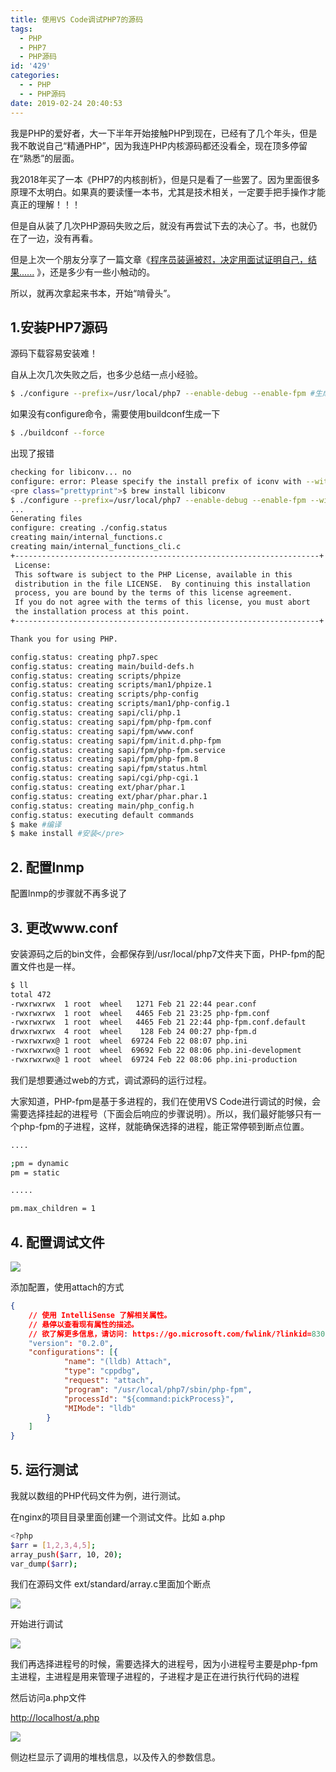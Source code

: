 ```yaml
---
title: 使用VS Code调试PHP7的源码
tags:
  - PHP
  - PHP7
  - PHP源码
id: '429'
categories:
  - - PHP
  - - PHP源码
date: 2019-02-24 20:40:53
---
```


我是PHP的爱好者，大一下半年开始接触PHP到现在，已经有了几个年头，但是我不敢说自己“精通PHP”，因为我连PHP内核源码都还没看全，现在顶多停留在“熟悉”的层面。

我2018年买了一本《PHP7的内核剖析》，但是只是看了一些罢了。因为里面很多原理不太明白。如果真的要读懂一本书，尤其是技术相关，一定要手把手操作才能真正的理解！！！

但是自从装了几次PHP源码失败之后，就没有再尝试下去的决心了。书，也就仍在了一边，没有再看。

但是上次一个朋友分享了一篇文章《[程序员装逼被怼，决定用面试证明自己，结果......](https://mp.weixin.qq.com/s/SaT9jIxfnOw7htKoS8hedg) 》，还是多少有一些小触动的。

所以，就再次拿起来书本，开始“啃骨头”。

<!--more-->

## 1.安装PHP7源码

源码下载容易安装难！

自从上次几次失败之后，也多少总结一点小经验。

```bash
$ ./configure --prefix=/usr/local/php7 --enable-debug --enable-fpm #生成Makefile
```

如果没有configure命令，需要使用buildconf生成一下

```bash
$ ./buildconf --force 
```

出现了报错

```bash
checking for libiconv... no
configure: error: Please specify the install prefix of iconv with --with-iconv=<DIR></pre>
<pre class="prettyprint">$ brew install libiconv
$ ./configure --prefix=/usr/local/php7 --enable-debug --enable-fpm --with-iconv=/usr/local/opt/libiconv
...
Generating files
configure: creating ./config.status
creating main/internal_functions.c
creating main/internal_functions_cli.c
+--------------------------------------------------------------------+
 License:                                                           
 This software is subject to the PHP License, available in this     
 distribution in the file LICENSE.  By continuing this installation 
 process, you are bound by the terms of this license agreement.     
 If you do not agree with the terms of this license, you must abort 
 the installation process at this point.                            
+--------------------------------------------------------------------+

Thank you for using PHP.

config.status: creating php7.spec
config.status: creating main/build-defs.h
config.status: creating scripts/phpize
config.status: creating scripts/man1/phpize.1
config.status: creating scripts/php-config
config.status: creating scripts/man1/php-config.1
config.status: creating sapi/cli/php.1
config.status: creating sapi/fpm/php-fpm.conf
config.status: creating sapi/fpm/www.conf
config.status: creating sapi/fpm/init.d.php-fpm
config.status: creating sapi/fpm/php-fpm.service
config.status: creating sapi/fpm/php-fpm.8
config.status: creating sapi/fpm/status.html
config.status: creating sapi/cgi/php-cgi.1
config.status: creating ext/phar/phar.1
config.status: creating ext/phar/phar.phar.1
config.status: creating main/php_config.h
config.status: executing default commands
$ make #编译
$ make install #安装</pre>
```

## 2\. 配置lnmp

配置lnmp的步骤就不再多说了

## 3\. 更改www.conf

安装源码之后的bin文件，会都保存到/usr/local/php7文件夹下面，PHP-fpm的配置文件也是一样。

```bash
$ ll
total 472
-rwxrwxrwx  1 root  wheel   1271 Feb 21 22:44 pear.conf
-rwxrwxrwx  1 root  wheel   4465 Feb 21 23:25 php-fpm.conf
-rwxrwxrwx  1 root  wheel   4465 Feb 21 22:44 php-fpm.conf.default
drwxrwxrwx  4 root  wheel    128 Feb 24 00:27 php-fpm.d
-rwxrwxrwx@ 1 root  wheel  69724 Feb 22 08:07 php.ini
-rwxrwxrwx@ 1 root  wheel  69692 Feb 22 08:06 php.ini-development
-rwxrwxrwx@ 1 root  wheel  69724 Feb 22 08:06 php.ini-production
```

我们是想要通过web的方式，调试源码的运行过程。

大家知道，PHP-fpm是基于多进程的，我们在使用VS Code进行调试的时候，会需要选择挂起的进程号（下面会后响应的步骤说明）。所以，我们最好能够只有一个php-fpm的子进程，这样，就能确保选择的进程，能正常停顿到断点位置。

```bash
....

;pm = dynamic
pm = static

.....

pm.max_children = 1
```

## 4\. 配置调试文件

![](/uploads/2019/02/WeChat66016f8d6aa495d141d88a8f1af530fe.png)

添加配置，使用attach的方式

```json
{
    // 使用 IntelliSense 了解相关属性。 
    // 悬停以查看现有属性的描述。
    // 欲了解更多信息，请访问: https://go.microsoft.com/fwlink/?linkid=830387
    "version": "0.2.0",
    "configurations": [{
            "name": "(lldb) Attach",
            "type": "cppdbg",
            "request": "attach",
            "program": "/usr/local/php7/sbin/php-fpm",
            "processId": "${command:pickProcess}",
            "MIMode": "lldb"
        }
    ]
}
```

## 5\. 运行测试

我就以数组的PHP代码文件为例，进行测试。

在nginx的项目目录里面创建一个测试文件。比如 a.php

```bash
<?php
$arr = [1,2,3,4,5];
array_push($arr, 10, 20);
var_dump($arr);
```

我们在源码文件 ext/standard/array.c里面加个断点

![](/uploads/2019/02/WX20190224-203146@2x.png)

开始进行调试

![](/uploads/2019/02/WX20190224-203242@2x.png)

我们再选择进程号的时候，需要选择大的进程号，因为小进程号主要是php-fpm主进程，主进程是用来管理子进程的，子进程才是正在进行执行代码的进程

然后访问a.php文件

[http://localhost/a.php](http://localhost/a.php)

![](/uploads/2019/02/WX20190224-203334@2x.png)

侧边栏显示了调用的堆栈信息，以及传入的参数信息。